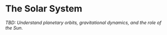 # The Solar System

_TBD: Understand planetary orbits, gravitational dynamics, and the role of the Sun._